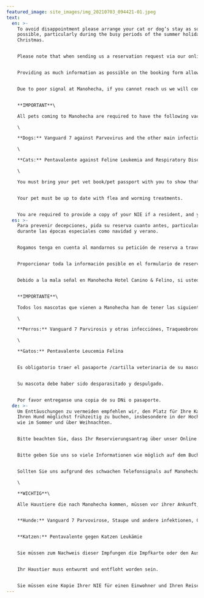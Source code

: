 ```yaml
---
featured_image: site_images/img_20210703_094421-01.jpeg
text:
  en: >-
    To avoid disappointment please arrange your cat or dog’s stay as soon as
    possible, particularly during the busy periods of the summer holidays and
    Christmas.


    Please note that when sending us a reservation request via our online reservation form, email or by phone message, the reservation is not completed until you receive a notification from us accepting the reservation. We will respond to all reservation requests within 24 hours by email or telephone.


    Providing as much information as possible on the booking form allows us to ensure that your pet’s needs are accommodated. If there are any changes to the booking dates or details, please inform us as soon as possible.


    Due to poor signal at Manohecha, if you cannot reach us we will contact you back as soon as possible. We are busy looking after your pets! Please be patient! For this reason please email us with bookings and enquiries where possible.


    **IMPORTANT**\

    All pets coming to Manohecha are required to have the following vaccinations and other treatments prior to arrival:-\

    \

    **Dogs:** Vanguard 7 against Parvovirus and the other main infections, Infectious Canine Tracheobronchitis (Kennel Cough) and Rabies.\

    \

    **Cats:** Pentavalente against Feline Leukemia and Respiratory Disease\

    \

    You must bring your pet vet book/pet passport with you to show that they have had the required vaccinations.


    Your pet must be up to date with flea and worming treatments.


    You are required to provide a copy of your NIE if a resident, and your passport if a non-resident.
  es: >-
    Para prevenir decepciones, pida su reserva cuanto antes, particularmente
    durante las épocas especiales como navidad y verano.


    Rogamos tenga en cuenta al mandarnos su petición de reserva a través de nuestro formulario online, correo electrónico, o vía mensaje en el contestador telefónico, esta no será completada hasta que no reciba confirmación por parte nuestra para dicha reserva. Respondemos a todas las peticiones de reserva dentro de las siguientes 24 horas, tanto por correo electrónico como por teléfono.


    Proporcionar toda la información posible en el formulario de reservas asegurará que las necesidades de su mascota estarán acomodadas. Avísanos lo más pronto posible si hay cambios de fechas o datos.


    Debido a la mala señal en Manohecha Hotel Canino & Felino, si usted no puede comunicarse con nosotros, nos pondríamos en contacto lo antes posible al ver su correo electrónico o llamada. Por esta razón contacten con nosotros lo antes posible con las reservas y consultas.


    **IMPORTANTE**\

    Todos los mascotas que vienen a Manohecha han de tener las siguientes vacunas y otros tratamientos, previo a su llegada:\

    \

    **Perros:** Vanguard 7 Parvirosis y otras infecciónes, Traqueobronquitis Infecciosa de los Perros (Tos de las perreras) y Antirabia. \

    \

    **Gatos:** Pentavalente Leucemia Felina


    Es obligatorio traer el pasaporte /cartilla veterinaria de su mascota para poder demostrar dichas vacunas.


    Su mascota debe haber sido desparasitado y despulgado.


    Por favor entreganse una copia de su DNi o pasaporte.
  de: >-
    Um Enttäuschungen zu vermeiden empfehlen wir, den Platz für Ihre Katze oder
    Ihren Hund möglichst frühzeitig zu buchen, insbesondere in der Hochsaison
    wie im Sommer und über Weihnachten.


    Bitte beachten Sie, dass Ihr Reservierungsantrag über unser Online Formular, Email, oder über den Anrufbeantworter, erst dann als beeendet gilt, wenn Sie unsere telefonische oder schriftliche Reservierungsbestätigung innerhalb der nächsten 24 Stunden erhalten.


    Bitte geben Sie uns so viele Informationen wie möglich auf dem Buchungsformular, so dass wir sicher stellen können, dass es Ihrem Vierbeiner an nichts fehlen wird. Teilen Sie uns eventuelle Buchungsänderungen bitte rechtzeitig mit. 


    Sollten Sie uns aufgrund des schwachen Telefonsignals auf Manohecha einmal nicht erreichen, werden wir Sie so schnell wie möglich zurückrufen. Bitte haben Sie Geduld, wenn dies nicht sofort geschieht, wir sind ständig mit der Betreuung Ihrer Vierbeiner beschäftigt. Aus diesem Grund bevorzugen wir Email-Kontakt wo immer dies möglich ist.\

    \

    **WICHTIG**\

    Alle Haustiere die nach Manohecha kommen, müssen vor ihrer Ankunft, folgend geimpft und behandelt worden sein:


    **Hunde:** Vanguard 7 Parvovirose, Staupe und andere infektionen, Canine Trachebronchitis (Zwingerhusten) und Tollwut.


    **Katzen:** Pentavalente gegen Katzen Leukämie


    Sie müssen zum Nachweis dieser Impfungen die Impfkarte oder den Ausweis Ihres Haustieres mitbringen.


    Ihr Haustier muss entwurmt und entfloht worden sein.


    Sie müssen eine Kopie Ihrer NIE für einen Einwohner und Ihren Reisepass für einen Nicht-Resident vorlegen.
---
```

